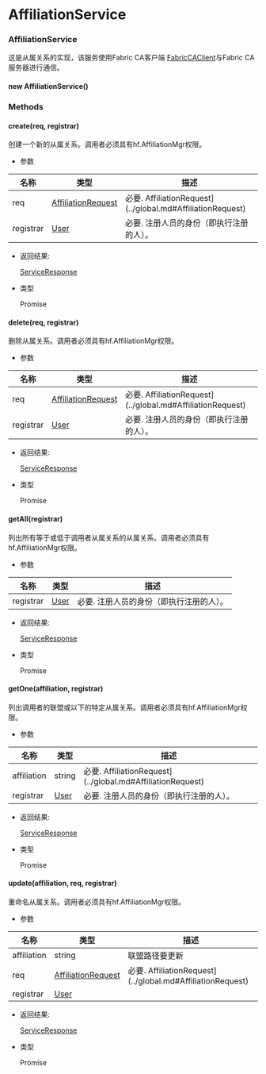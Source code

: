 # AffiliationService

### AffiliationService

这是从属关系的实现，该服务使用Fabric CA客户端 [FabricCAClient](https://hyperledger.github.io/fabric-sdk-node/release-1.4/FabricCAClient.html)与Fabric CA服务器进行通信。 

#### new AffiliationService()

### Methods

#### create(req, registrar)

创建一个新的从属关系。调用者必须具有hf.AffiliationMgr权限。 

- 参数

| 名称      | 类型                                                  | 描述                                                       |
| --------- | ----------------------------------------------------- | ---------------------------------------------------------- |
| req       | [AffiliationRequest](../global.md#AffiliationRequest) | 必要. AffiliationRequest](../global.md#AffiliationRequest) |
| registrar | [User](../global.md#User)                             | 必要. 注册人员的身份（即执行注册的人）。                   |

 - 返回结果:

   [ServiceResponse](https://hyperledger.github.io/fabric-sdk-node/release-1.4/global.html#ServiceResponse)

- 类型

  Promise

#### delete(req, registrar)

删除从属关系。调用者必须具有hf.AffiliationMgr权限。  

- 参数

| 名称      | 类型                                                         | 描述                                                       |
| --------- | ------------------------------------------------------------ | ---------------------------------------------------------- |
| req       | [AffiliationRequest](../global.md#AffiliationRequest)        | 必要. AffiliationRequest](../global.md#AffiliationRequest) |
| registrar | [User](https://hyperledger.github.io/fabric-sdk-node/release-1.4/User.html) | 必要. 注册人员的身份（即执行注册的人）。                   |

 - 返回结果:

   [ServiceResponse](https://hyperledger.github.io/fabric-sdk-node/release-1.4/global.html#ServiceResponse)

- 类型

  Promise

#### getAll(registrar)

列出所有等于或低于调用者从属关系的从属关系。调用者必须具有hf.AffiliationMgr权限。 

- 参数

| 名称      | 类型                                                         | 描述                                     |
| --------- | ------------------------------------------------------------ | ---------------------------------------- |
| registrar | [User](https://hyperledger.github.io/fabric-sdk-node/release-1.4/User.html) | 必要. 注册人员的身份（即执行注册的人）。 |

 - 返回结果:

   [ServiceResponse](https://hyperledger.github.io/fabric-sdk-node/release-1.4/global.html#ServiceResponse)

- 类型

  Promise

#### getOne(affiliation, registrar)

 列出调用者的联盟或以下的特定从属关系。调用者必须具有hf.AffiliationMgr权限。   

- 参数

| 名称        | 类型                                                         | 描述                                                       |
| ----------- | ------------------------------------------------------------ | ---------------------------------------------------------- |
| affiliation | string                                                       | 必要. AffiliationRequest](../global.md#AffiliationRequest) |
| registrar   | [User](https://hyperledger.github.io/fabric-sdk-node/release-1.4/User.html) | 必要. 注册人员的身份（即执行注册的人）。                   |

 - 返回结果:

   [ServiceResponse](https://hyperledger.github.io/fabric-sdk-node/release-1.4/global.html#ServiceResponse)

- 类型

  Promise

#### update(affiliation, req, registrar)

重命名从属关系。调用者必须具有hf.AffiliationMgr权限。   

- 参数

| 名称        | 类型                                                         | 描述                                                       |
| ----------- | ------------------------------------------------------------ | ---------------------------------------------------------- |
| affiliation | string                                                       | 联盟路径要更新                                             |
| req         | [AffiliationRequest](../global.md#AffiliationRequest)        | 必要. AffiliationRequest](../global.md#AffiliationRequest) |
| registrar   | [User](https://hyperledger.github.io/fabric-sdk-node/release-1.4/User.html) |                                                            |

 - 返回结果:

   [ServiceResponse](https://hyperledger.github.io/fabric-sdk-node/release-1.4/global.html#ServiceResponse)

- 类型

  Promise